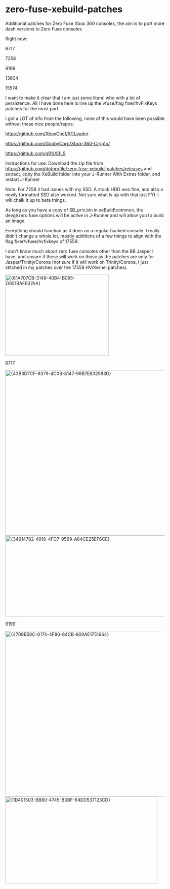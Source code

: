 # zero-fuse-xebuild-patches
Additional patches for Zero Fuse Xbox 360 consoles, the aim is to port more dash versions to Zero Fuse consoles

Right now: 

6717

7258

9199

13604

15574




I want to make it clear that I am just some literal who with a lot of persistence. All I have done here is line up the vfuse/flag fixer/hvFixKeys patches for the most part. 

I got a LOT of info from the following, none of this would have been possible without these nice people/repos:

https://github.com/XboxChef/RGLoader

https://github.com/GoobyCorp/Xbox-360-Crypto/

https://github.com/g91/XBLS


Instructions for use: Download the zip file from https://github.com/dotprofile/zero-fuse-xebuild-patches/releases and extract, copy the XeBuild folder into your J-Runner With Extras folder, and restart J-Runner


Note: For 7258 it had issues with my SSD. A stock HDD was fine, and also a newly formatted SSD also worked. Not sure what is up with that just FYI. I will chalk it up to beta things. 



As long as you have a copy of SB_priv.bin in xeBuild\common, the devgl/zero fuse options will be active in J-Runner and will allow you to build an image. 

Everything should function as it does on a regular hacked console. I really didn't change a whole lot, mostly additions of a few things to align with the flag fixer/vfuse/hvfixkeys of 17559. 

I don't know much about zero fuse consoles other than the BB Jasper I have, and unsure if these will work on those as the patches are only for Jasper/Trinity/Corona (not sure if it will work on Trinity/Corona, I just stitched in my patches over the 17559 HV/Kernel patches).

<img width="327" height="256" alt="{61A707CB-3149-40B4-B095-D651BAF637AA}" src="https://github.com/user-attachments/assets/96d9d8f1-2ffd-45e4-a33d-72c3e811e6ac" />



6717

<img width="922" height="521" alt="{43B3D7CF-8379-4C0B-8147-98B7E832583D}" src="https://github.com/user-attachments/assets/1646500a-3b68-439c-bd1d-441ffdc94ece" />

<img width="506" height="255" alt="{34914782-4918-4FC7-9569-A84CE25EF6CE}" src="https://github.com/user-attachments/assets/fa62489d-d5fb-4f55-ae12-d8cfba9ba0c0" />




9199:

<img width="927" height="521" alt="{4709B50C-0174-4F80-84CB-900AE1751664}" src="https://github.com/user-attachments/assets/bec0528e-f773-4cf5-98f1-e649bc748ac6" />

<img width="480" height="274" alt="{1D401503-BB80-4745-B0BF-64DD537123CD}" src="https://github.com/user-attachments/assets/a4b9b5e6-a413-4b26-bb92-c1be9b32e87b" />
